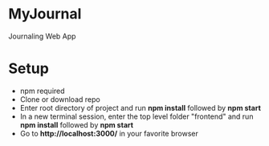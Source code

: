 # MyJournal
Journaling Web App

# Setup
- npm required
- Clone or download repo
- Enter root directory of project and run **npm install** followed by **npm start**
- In a new terminal session, enter the top level folder "frontend" and run **npm install** followed by **npm start**
- Go to **http://localhost:3000/** in your favorite browser
